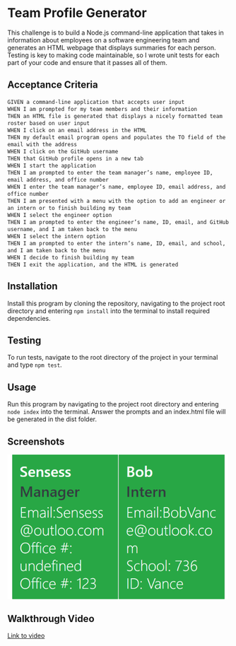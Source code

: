 # Team Profile Generator

This challenge is to build a Node.js command-line application that takes in information about employees on a software engineering team and generates an HTML webpage that displays summaries for each person. Testing is key to making code maintainable, so I wrote unit tests for each part of your code and ensure that it passes all of them.

## Acceptance Criteria 
```
GIVEN a command-line application that accepts user input
WHEN I am prompted for my team members and their information
THEN an HTML file is generated that displays a nicely formatted team roster based on user input
WHEN I click on an email address in the HTML
THEN my default email program opens and populates the TO field of the email with the address
WHEN I click on the GitHub username
THEN that GitHub profile opens in a new tab
WHEN I start the application
THEN I am prompted to enter the team manager’s name, employee ID, email address, and office number
WHEN I enter the team manager’s name, employee ID, email address, and office number
THEN I am presented with a menu with the option to add an engineer or an intern or to finish building my team
WHEN I select the engineer option
THEN I am prompted to enter the engineer’s name, ID, email, and GitHub username, and I am taken back to the menu
WHEN I select the intern option
THEN I am prompted to enter the intern’s name, ID, email, and school, and I am taken back to the menu
WHEN I decide to finish building my team
THEN I exit the application, and the HTML is generated
```

## Installation

Install this program by cloning the repository, navigating to the project root directory and entering `npm install` into the terminal to install required dependencies.

## Testing

To run tests, navigate to the root directory of the project in your terminal and type `npm test`.

## Usage

Run this program by navigating to the project root directory and entering `node index` into the terminal. Answer the prompts and an index.html file will be generated in the dist folder.

## Screenshots

<img src="https://github.com/amadayasuki/TeamProfileGenerator/blob/main/Screenshot.png?raw=true" style="width: 500px"/>

## Walkthrough Video

[Link to video](https://drive.google.com/file/d/1UhUbfnEaBCgH7iUJ5-c7oiLxQVqNzZ1L/view)

